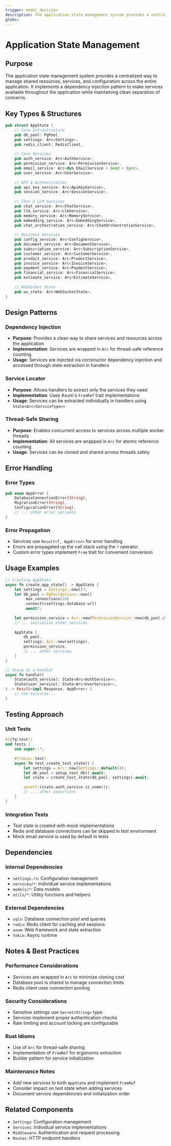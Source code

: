 ```yaml
---
trigger: model_decision
description: The application state management system provides a centralized way to manage shared resources, services, and configuration across the entire application. It implements a dependency injection pattern to make services available throughout the application while maintaining clean separation of concerns.
globs: 
---
```

# Application State Management

## Purpose
The application state management system provides a centralized way to manage shared resources, services, and configuration across the entire application. It implements a dependency injection pattern to make services available throughout the application while maintaining clean separation of concerns.

## Key Types & Structures
```rust
pub struct AppState {
    // Core Infrastructure
    pub db_pool: PgPool,
    pub settings: Arc<Settings>,
    pub redis_client: RedisClient,
    
    // Core Services
    pub auth_service: Arc<AuthService>,
    pub permission_service: Arc<PermissionService>,
    pub email_service: Arc<dyn EmailService + Send + Sync>,
    pub user_service: Arc<UserService>,
    
    // API & Authentication
    pub api_key_service: Arc<ApiKeyService>,
    pub session_service: Arc<SessionService>,
    
    // Chat & LLM Services
    pub chat_service: Arc<ChatService>,
    pub llm_service: Arc<LlmService>,
    pub memory_service: Arc<MemoryService>,
    pub embedding_service: Arc<EmbeddingService>,
    pub chat_orchestration_service: Arc<ChatOrchestrationService>,
    
    // Business Services
    pub config_service: Arc<ConfigService>,
    pub document_service: Arc<DocumentService>,
    pub subscription_service: Arc<SubscriptionService>,
    pub customer_service: Arc<CustomerService>,
    pub product_service: Arc<ProductService>,
    pub invoice_service: Arc<InvoiceService>,
    pub payment_service: Arc<PaymentService>,
    pub financial_service: Arc<FinancialService>,
    pub estimate_service: Arc<EstimateService>,
    
    // WebSocket State
    pub ws_state: Arc<WebSocketState>,
}
```

## Design Patterns
### Dependency Injection
- **Purpose**: Provides a clean way to share services and resources across the application
- **Implementation**: Services are wrapped in `Arc` for thread-safe reference counting
- **Usage**: Services are injected via constructor dependency injection and accessed through state extraction in handlers

### Service Locator
- **Purpose**: Allows handlers to extract only the services they need
- **Implementation**: Uses Axum's `FromRef` trait implementations
- **Usage**: Services can be extracted individually in handlers using `State<Arc<ServiceType>>`

### Thread-Safe Sharing
- **Purpose**: Enables concurrent access to services across multiple worker threads
- **Implementation**: All services are wrapped in `Arc` for atomic reference counting
- **Usage**: Services can be cloned and shared across threads safely

## Error Handling
### Error Types
```rust
pub enum AppError {
    DatabaseConnectionError(String),
    MigrationError(String),
    ConfigurationError(String),
    // ... other error variants
}
```

### Error Propagation
- Services use `Result<T, AppError>` for error handling
- Errors are propagated up the call stack using the `?` operator
- Custom error types implement `From` trait for convenient conversion

## Usage Examples
```rust
// Creating AppState
async fn create_app_state() -> AppState {
    let settings = Settings::new()?;
    let db_pool = PgPoolOptions::new()
        .max_connections(10)
        .connect(&settings.database.url)
        .await?;
    
    let permission_service = Arc::new(PermissionService::new(db_pool.clone()));
    // ... initialize other services
    
    AppState {
        db_pool,
        settings: Arc::new(settings),
        permission_service,
        // ... other services
    }
}

// Using in a handler
async fn handler(
    State(auth_service): State<Arc<AuthService>>,
    State(user_service): State<Arc<UserService>>,
) -> Result<impl Response, AppError> {
    // Use services...
}
```

## Testing Approach
### Unit Tests
```rust
#[cfg(test)]
mod tests {
    use super::*;
    
    #[tokio::test]
    async fn test_create_test_state() {
        let settings = Arc::new(Settings::default());
        let db_pool = setup_test_db().await;
        let state = create_test_state(db_pool, settings).await;
        
        assert!(state.auth_service.is_some());
        // ... other assertions
    }
}
```

### Integration Tests
- Test state is created with mock implementations
- Redis and database connections can be skipped in test environment
- Mock email service is used by default in tests

## Dependencies
### Internal Dependencies
- `settings.rs`: Configuration management
- `services/*`: Individual service implementations
- `models/*`: Data models
- `utils/*`: Utility functions and helpers

### External Dependencies
- `sqlx`: Database connection pool and queries
- `redis`: Redis client for caching and sessions
- `axum`: Web framework and state extraction
- `tokio`: Async runtime

## Notes & Best Practices
### Performance Considerations
- Services are wrapped in `Arc` to minimize cloning cost
- Database pool is shared to manage connection limits
- Redis client uses connection pooling

### Security Considerations
- Sensitive settings use `Secret<String>` type
- Services implement proper authentication checks
- Rate limiting and account locking are configurable

### Rust Idioms
- Use of `Arc` for thread-safe sharing
- Implementation of `FromRef` for ergonomic extraction
- Builder pattern for service initialization

### Maintenance Notes
- Add new services to both `AppState` and implement `FromRef`
- Consider impact on test state when adding services
- Document service dependencies and initialization order

## Related Components
- `Settings`: Configuration management
- `Services`: Individual service implementations
- `Middleware`: Authentication and request processing
- `Routes`: HTTP endpoint handlers

